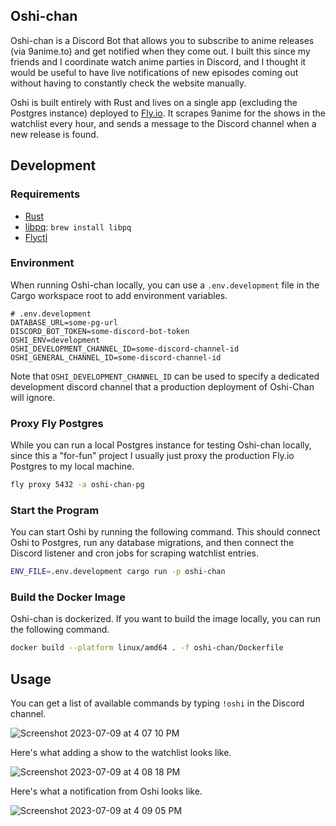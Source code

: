 ## Oshi-chan

Oshi-chan is a Discord Bot that allows you to subscribe to anime releases (via 9anime.to) and get notified when they come out. I built this since my friends and I coordinate watch anime parties in Discord, and I thought it would be useful to have live notifications of new episodes coming out without having to constantly check the website manually.

Oshi is built entirely with Rust and lives on a single app (excluding the Postgres instance) deployed to [Fly.io](https://fly.io/dashboard). It scrapes 9anime for the shows in the watchlist every hour, and sends a message to the Discord channel when a new release is found.

## Development

### Requirements

- [Rust](https://www.rust-lang.org/tools/install)
- [libpq](https://formulae.brew.sh/formula/libpq): `brew install libpq`
- [Flyctl](https://fly.io/docs/flyctl/)

### Environment

When running Oshi-chan locally, you can use a `.env.development` file in the Cargo workspace root to add environment variables.

```env
# .env.development
DATABASE_URL=some-pg-url
DISCORD_BOT_TOKEN=some-discord-bot-token
OSHI_ENV=development
OSHI_DEVELOPMENT_CHANNEL_ID=some-discord-channel-id
OSHI_GENERAL_CHANNEL_ID=some-discord-channel-id
```

Note that `OSHI_DEVELOPMENT_CHANNEL_ID` can be used to specify a dedicated development discord channel that a production deployment of Oshi-Chan will ignore.

### Proxy Fly Postgres

While you can run a local Postgres instance for testing Oshi-chan locally, since this a "for-fun" project I usually just proxy the production Fly.io Postgres to my local machine.

```bash
fly proxy 5432 -a oshi-chan-pg
```

### Start the Program

You can start Oshi by running the following command. This should connect Oshi to Postgres, run any database migrations, and then connect the Discord listener and cron jobs for scraping watchlist entries.

```bash
ENV_FILE=.env.development cargo run -p oshi-chan
```

### Build the Docker Image

Oshi-chan is dockerized. If you want to build the image locally, you can run the following command.

```bash
docker build --platform linux/amd64 . -f oshi-chan/Dockerfile
```

## Usage

You can get a list of available commands by typing `!oshi` in the Discord channel.

![Screenshot 2023-07-09 at 4 07 10 PM](https://github.com/wu-json/oshi-chan/assets/45532884/e50473c4-e084-4521-a31a-a136c4c620fc)

Here's what adding a show to the watchlist looks like.

![Screenshot 2023-07-09 at 4 08 18 PM](https://github.com/wu-json/oshi-chan/assets/45532884/07c026b0-4c38-4fb8-9961-ec32da425420)

Here's what a notification from Oshi looks like.

![Screenshot 2023-07-09 at 4 09 05 PM](https://github.com/wu-json/oshi-chan/assets/45532884/053dae84-299a-4ce8-b286-70d2d1d2b689)
